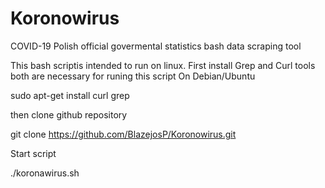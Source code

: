 # Koronowirus
 COVID-19 Polish official govermental statistics bash data scraping tool

This bash scriptis intended to run on linux.
First install Grep and Curl tools both are necessary for runing this script
On Debian/Ubuntu

sudo apt-get install curl grep

then clone github repository

git clone https://github.com/BlazejosP/Koronowirus.git

Start script

./koronawirus.sh

